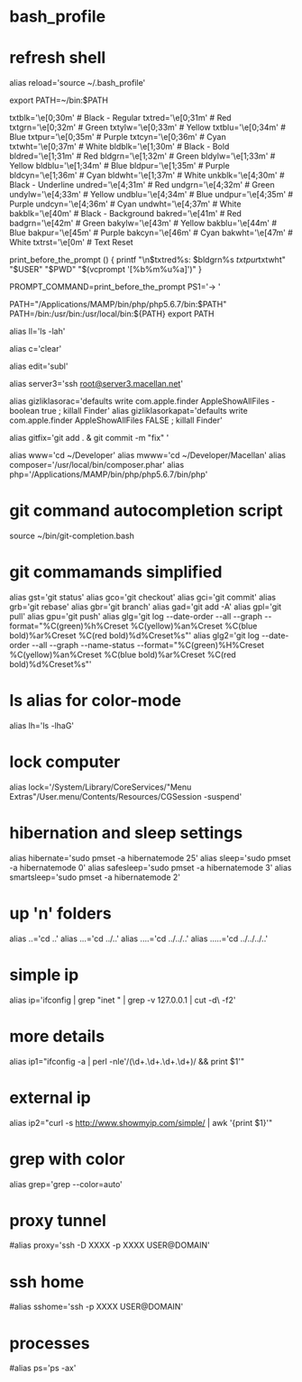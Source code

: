 # bash_profile



# refresh shell
alias reload='source ~/.bash_profile'


 
export PATH=~/bin:$PATH
 
txtblk='\e[0;30m' # Black - Regular
txtred='\e[0;31m' # Red
txtgrn='\e[0;32m' # Green
txtylw='\e[0;33m' # Yellow
txtblu='\e[0;34m' # Blue
txtpur='\e[0;35m' # Purple
txtcyn='\e[0;36m' # Cyan
txtwht='\e[0;37m' # White
bldblk='\e[1;30m' # Black - Bold
bldred='\e[1;31m' # Red
bldgrn='\e[1;32m' # Green
bldylw='\e[1;33m' # Yellow
bldblu='\e[1;34m' # Blue
bldpur='\e[1;35m' # Purple
bldcyn='\e[1;36m' # Cyan
bldwht='\e[1;37m' # White
unkblk='\e[4;30m' # Black - Underline
undred='\e[4;31m' # Red
undgrn='\e[4;32m' # Green
undylw='\e[4;33m' # Yellow
undblu='\e[4;34m' # Blue
undpur='\e[4;35m' # Purple
undcyn='\e[4;36m' # Cyan
undwht='\e[4;37m' # White
bakblk='\e[40m'   # Black - Background
bakred='\e[41m'   # Red
badgrn='\e[42m'   # Green
bakylw='\e[43m'   # Yellow
bakblu='\e[44m'   # Blue
bakpur='\e[45m'   # Purple
bakcyn='\e[46m'   # Cyan
bakwht='\e[47m'   # White
txtrst='\e[0m'    # Text Reset
 
print_before_the_prompt () {
    printf "\n$txtred%s: $bldgrn%s $txtpur%s\n$txtwht" "$USER" "$PWD" "$(vcprompt '[%b%m%u%a]')"
}
 
PROMPT_COMMAND=print_before_the_prompt
PS1='-> '




PATH="/Applications/MAMP/bin/php/php5.6.7/bin:$PATH"
PATH=/bin:/usr/bin:/usr/local/bin:${PATH}
export PATH
 

alias ll='ls -lah'

alias c='clear'

alias edit='subl'

alias server3='ssh root@server3.macellan.net'

alias gizliklasorac='defaults write com.apple.finder AppleShowAllFiles -boolean true ; killall Finder'
alias gizliklasorkapat='defaults write com.apple.finder AppleShowAllFiles FALSE ; killall Finder'

alias gitfix='git add . & git commit -m "fix" '

alias www='cd ~/Developer'
alias mwww='cd ~/Developer/Macellan'
alias composer='/usr/local/bin/composer.phar'
alias php='/Applications/MAMP/bin/php/php5.6.7/bin/php'


# git command autocompletion script
source ~/bin/git-completion.bash

# git commamands simplified
alias gst='git status'
alias gco='git checkout'
alias gci='git commit'
alias grb='git rebase'
alias gbr='git branch'
alias gad='git add -A'
alias gpl='git pull'
alias gpu='git push'
alias glg='git log --date-order --all --graph --format="%C(green)%h%Creset %C(yellow)%an%Creset %C(blue bold)%ar%Creset %C(red bold)%d%Creset%s"'
alias glg2='git log --date-order --all --graph --name-status --format="%C(green)%H%Creset %C(yellow)%an%Creset %C(blue bold)%ar%Creset %C(red bold)%d%Creset%s"'




# ls alias for color-mode
alias lh='ls -lhaG'

# lock computer
alias lock='/System/Library/CoreServices/"Menu Extras"/User.menu/Contents/Resources/CGSession -suspend'

# hibernation and sleep settings
alias hibernate='sudo pmset -a hibernatemode 25'
alias sleep='sudo pmset -a hibernatemode 0'
alias safesleep='sudo pmset -a hibernatemode 3'
alias smartsleep='sudo pmset -a hibernatemode 2'


# up 'n' folders
alias ..='cd ..'
alias ...='cd ../..'
alias ....='cd ../../..'
alias .....='cd ../../../..'

# simple ip
alias ip='ifconfig | grep "inet " | grep -v 127.0.0.1 | cut -d\ -f2'
# more details
alias ip1="ifconfig -a | perl -nle'/(\d+\.\d+\.\d+\.\d+)/ && print $1'"
# external ip
alias ip2="curl -s http://www.showmyip.com/simple/ | awk '{print $1}'"

# grep with color
alias grep='grep --color=auto'

# proxy tunnel
#alias proxy='ssh -D XXXX -p XXXX USER@DOMAIN'
# ssh home
#alias sshome='ssh -p XXXX USER@DOMAIN'

# processes
#alias ps='ps -ax'


